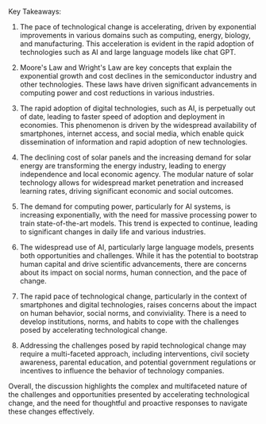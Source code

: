 Key Takeaways:

1. The pace of technological change is accelerating, driven by exponential improvements in various domains such as computing, energy, biology, and manufacturing. This acceleration is evident in the rapid adoption of technologies such as AI and large language models like chat GPT.

2. Moore's Law and Wright's Law are key concepts that explain the exponential growth and cost declines in the semiconductor industry and other technologies. These laws have driven significant advancements in computing power and cost reductions in various industries.

3. The rapid adoption of digital technologies, such as AI, is perpetually out of date, leading to faster speed of adoption and deployment in economies. This phenomenon is driven by the widespread availability of smartphones, internet access, and social media, which enable quick dissemination of information and rapid adoption of new technologies.

4. The declining cost of solar panels and the increasing demand for solar energy are transforming the energy industry, leading to energy independence and local economic agency. The modular nature of solar technology allows for widespread market penetration and increased learning rates, driving significant economic and social outcomes.

5. The demand for computing power, particularly for AI systems, is increasing exponentially, with the need for massive processing power to train state-of-the-art models. This trend is expected to continue, leading to significant changes in daily life and various industries.

6. The widespread use of AI, particularly large language models, presents both opportunities and challenges. While it has the potential to bootstrap human capital and drive scientific advancements, there are concerns about its impact on social norms, human connection, and the pace of change.

7. The rapid pace of technological change, particularly in the context of smartphones and digital technologies, raises concerns about the impact on human behavior, social norms, and conviviality. There is a need to develop institutions, norms, and habits to cope with the challenges posed by accelerating technological change.

8. Addressing the challenges posed by rapid technological change may require a multi-faceted approach, including interventions, civil society awareness, parental education, and potential government regulations or incentives to influence the behavior of technology companies.

Overall, the discussion highlights the complex and multifaceted nature of the challenges and opportunities presented by accelerating technological change, and the need for thoughtful and proactive responses to navigate these changes effectively.